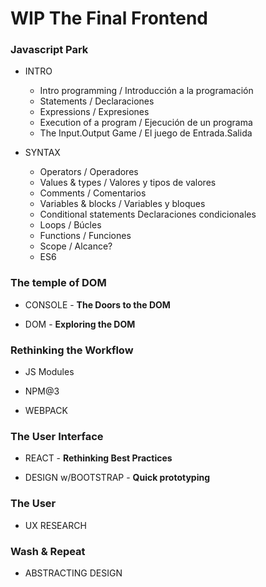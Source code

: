 # WIP The Final Frontend


### Javascript Park

- INTRO  
  - Intro programming / Introducción a la programación  
  - Statements / Declaraciones  
  - Expressions / Expresiones  
  - Execution of a program / Ejecución de un programa  
  - The Input.Output Game / El juego de Entrada.Salida  


- SYNTAX  
  - Operators / Operadores  
  - Values & types / Valores y tipos de valores  
  - Comments / Comentarios  
  - Variables & blocks / Variables y bloques  
  - Conditional statements  Declaraciones condicionales  
  - Loops / Búcles  
  - Functions / Funciones  
  - Scope / Alcance?  
  - ES6  


### The temple of DOM

- CONSOLE - **The Doors to the DOM**

- DOM - **Exploring the DOM**  

### Rethinking the Workflow

- JS Modules

- NPM@3  

- WEBPACK  

### The User Interface

- REACT - **Rethinking Best Practices**  

- DESIGN w/BOOTSTRAP - **Quick prototyping**  

### The User

- UX RESEARCH  

### Wash & Repeat

- ABSTRACTING DESIGN  
